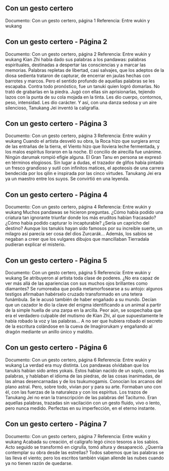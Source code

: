 ## Con un gesto certero
Documento: Con un gesto certero, página 1
Referencia: Entre wukin y wukang


## Con un gesto certero - Página 2
Documento: Con un gesto certero, página 2
Referencia: Entre wukin y wukang
Kian Zhi había dado sus palabras a los pandawas: palabras espirituales, destinadas a despertar las consciencias y a marcar las memorias. Palabras repletas de libertad, casi salvajes, que los adeptos de la diosa sedienta trataron de capturar, de encerrar en jaulas hechas con barrotes y marcos. Pero el sentido profundo de aquellas palabras se les escapaba.
Contra todo pronóstico, fue un tanuki quien logró domarlas. No trató de grabarlas en la piedra. Jugó con ellas sin aprisionarlas, tejiendo lazos con la punta de su cola mojada en la tinta. Les dio cuerpo, contornos, peso, intensidad. Les dio carácter.
Y así, con una danza sedosa y un aire silencioso, Tanukang Jei inventó la caligrafía.

## Con un gesto certero - Página 3
Documento: Con un gesto certero, página 3
Referencia: Entre wukin y wukang
Cuando el artista desveló su obra, la Roca hizo que surgiera arroz de las entrañas de la tierra, el Viento hizo que lloviera leche fermentada, y los malos espíritus lloraron en la noche.
El concilio de airecilla fue unánime. Ningún darumak rompió efigie alguna. El Gran Tanu en persona se expresó en términos elogiosos. Sin lugar a dudas, el trazador de glifos había pintado un fresco grandioso y sutil con infinitos matices, el apoteosis de una carrera bendecida por los qilin e inspirada por las cinco virtudes.
Tanukang Jei era ya un maestro entre los suyos. Se convirtió en una leyenda.

## Con un gesto certero - Página 4
Documento: Con un gesto certero, página 4
Referencia: Entre wukin y wukang
Muchos pandawas se hicieron preguntas. ¿Cómo había podido una criatura tan ignorante triunfar donde los más eruditos habían fracasado? ¿Cómo había podido capturar lo incapturable? ¿Sería un capricho del destino? Aunque los tanukis hayan sido famosos por su increíble suerte, un milagro así parecía ser cosa del dios Zurcarák... Además, los sabios se negaban a creer que los vulgares dibujos que mancillaban Tierradala pudieran explicar el misterio.

## Con un gesto certero - Página 5
Documento: Con un gesto certero, página 5
Referencia: Entre wukin y wukang
Se atribuyeron al artista toda clase de poderes. ¿No era capaz de ver más allá de las apariencias con sus muchos ojos brillantes como diamantes? Se rumoreaba que podía metamorfosearse a su antojo: algunos testigos afirmaban habérselo cruzado transformado en una tetera funámbula.
Se le acusó también de haber engañado a su mundo. Decían que un cazador le dio la clave del enigma identificando a un animal a partir de la simple huella de una zarpa en la arcilla. Peor aún, se sospechaba que era el verdadero culpable del mutismo de Kian Zhi, al que supuestamente le había robado la voz y las palabras... A no ser que hubiera robado el secreto de la escritura colándose en la cueva de Imagirorukam y engañando al dragón mediante un anillo único y maldito.

## Con un gesto certero - Página 6
Documento: Con un gesto certero, página 6
Referencia: Entre wukin y wukang
La verdad era muy distinta. Los pandawas olvidaban que los tanukis habían sido antes yokais. Estos habían nacido de un soplo, como las palabras, y hablaban el idioma de las piedras, de las cosas inanimadas, de las almas desencarnadas y de los tsukumogamis. Conocían los arcanos del plano astral. Pero, sobre todo, vivían por y para su arte. Formaban uno con él, con las fuerzas de la naturaleza y con los espíritus.
Los trazos de Tanukang Jei no eran la transcripción de las palabras del Taciturno. Eran aquellas palabras, trazadas sin vacilación con un gesto fluido, vivo o lento, pero nunca medido. Perfectas en su imperfección, en el eterno instante.

## Con un gesto certero - Página 7
Documento: Con un gesto certero, página 7
Referencia: Entre wukin y wukang
Acabada su creación, el calígrafo legó cinco tesoros a los sabios. Acto seguido se transformó en cigrulla, tomó altura y desapareció. ¿Querría contemplar su obra desde las estrellas?
Todos sabemos que las palabras se las lleva el viento; pero los escritos también viajan allende las nubes cuando ya no tienen razón de quedarse.
